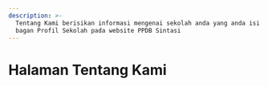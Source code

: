 ```yaml
---
description: >-
  Tentang Kami berisikan informasi mengenai sekolah anda yang anda isi pada
  bagan Profil Sekolah pada website PPDB Sintasi
---
```


# Halaman Tentang Kami

